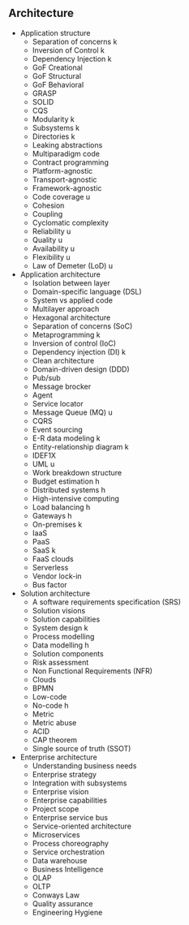 ## Architecture

- Application structure
  - Separation of concerns k
  - Inversion of Control k
  - Dependency Injection k
  - GoF Creational
  - GoF Structural
  - GoF Behavioral
  - GRASP
  - SOLID
  - CQS
  - Modularity k
  - Subsystems k
  - Directories k
  - Leaking abstractions
  - Multiparadigm code
  - Contract programming
  - Platform-agnostic
  - Transport-agnostic
  - Framework-agnostic
  - Code coverage u
  - Cohesion
  - Coupling
  - Cyclomatic complexity
  - Reliability u
  - Quality u
  - Availability u
  - Flexibility u
  - Law of Demeter (LoD) u
- Application architecture
  - Isolation between layer
  - Domain-specific language (DSL)
  - System vs applied code
  - Multilayer approach
  - Hexagonal architecture
  - Separation of concerns (SoC)
  - Metaprogramming k
  - Inversion of control (IoC)
  - Dependency injection (DI) k
  - Clean architecture
  - Domain-driven design (DDD)
  - Pub/sub
  - Message brocker
  - Agent
  - Service locator
  - Message Queue (MQ) u
  - CQRS
  - Event sourcing
  - E-R data modeling k
  - Entity-relationship diagram k
  - IDEF1X
  - UML u
  - Work breakdown structure
  - Budget estimation h
  - Distributed systems h
  - High-intensive computing
  - Load balancing h
  - Gateways h
  - On-premises k
  - IaaS
  - PaaS
  - SaaS k
  - FaaS clouds
  - Serverless
  - Vendor lock-in
  - Bus factor
- Solution architecture
  - A software requirements specification (SRS)
  - Solution visions
  - Solution capabilities
  - System design k
  - Process modelling
  - Data modelling h
  - Solution components
  - Risk assessment
  - Non Functional Requirements (NFR)
  - Clouds
  - BPMN
  - Low-code
  - No-code h
  - Metric
  - Metric abuse
  - ACID
  - CAP theorem
  - Single source of truth (SSOT)
- Enterprise architecture
  - Understanding business needs
  - Enterprise strategy
  - Integration with subsystems
  - Enterprise vision
  - Enterprise capabilities
  - Project scope
  - Enterprise service bus
  - Service-oriented architecture
  - Microservices
  - Process choreography
  - Service orchestration
  - Data warehouse
  - Business Intelligence
  - OLAP
  - OLTP
  - Conways Law
  - Quality assurance
  - Engineering Hygiene
